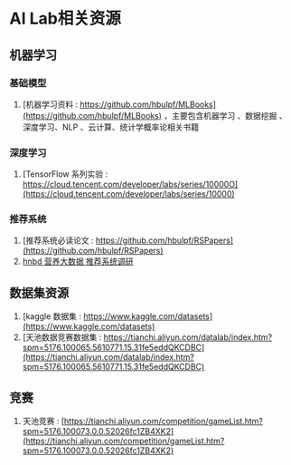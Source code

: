 # AI Lab相关资源

## 机器学习
### 基础模型
1. [机器学习资料 : https://github.com/hbulpf/MLBooks](https://github.com/hbulpf/MLBooks) ，主要包含机器学习 、数据挖掘 、深度学习、NLP 、云计算、统计学概率论相关书籍

### 深度学习
1. [TensorFlow 系列实验 : https://cloud.tencent.com/developer/labs/series/10000O](https://cloud.tencent.com/developer/labs/series/10000)

### 推荐系统
1. [推荐系统必读论文 : https://github.com/hbulpf/RSPapers](https://github.com/hbulpf/RSPapers)
2. [hnbd 营养大数据 推荐系统调研](http://git.quietalk.cn/hnbd/data/hnbd_recomment_system)

## 数据集资源
1. [kaggle 数据集 : https://www.kaggle.com/datasets](https://www.kaggle.com/datasets)
2. [天池数据竞赛数据集 : https://tianchi.aliyun.com/datalab/index.htm?spm=5176.100065.5610771.15.31fe5eddQKCDBC](https://tianchi.aliyun.com/datalab/index.htm?spm=5176.100065.5610771.15.31fe5eddQKCDBC)

## 竞赛
1. 天池竞赛 : [https://tianchi.aliyun.com/competition/gameList.htm?spm=5176.100073.0.0.52026fc1ZB4XK2](https://tianchi.aliyun.com/competition/gameList.htm?spm=5176.100073.0.0.52026fc1ZB4XK2)